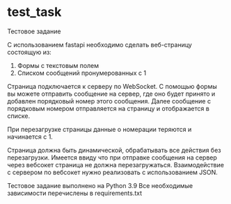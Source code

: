 # test_task
Тестовое задание

С использованием fastapi необходимо сделать веб-страницу состоящую из:
1. Формы с текстовым полем
2. Списком сообщений пронумерованных с 1

Страница подключается к серверу по WebSocket.
С помощью формы вы можете отправить сообщение на сервер, где оно будет принято и добавлен порядковый номер этого сообщения.
Далее сообщение с порядковым номером отправляется на страницу и отображается в списке.

При перезагрузке страницы данные о номерации теряются и начинается с 1.

Страница должна быть динамической, обрабатывать все действия без перезагрузки. Имеется ввиду что при отправке сообщения на сервер через вебсокет страница не должна перезагружаться.
Взаимодействие с сервером по вебсокет нужно реализовать с использованием JSON.

Тестовое задание выполнено на Python 3.9
Все необходимые зависимости перечислены в requirements.txt
